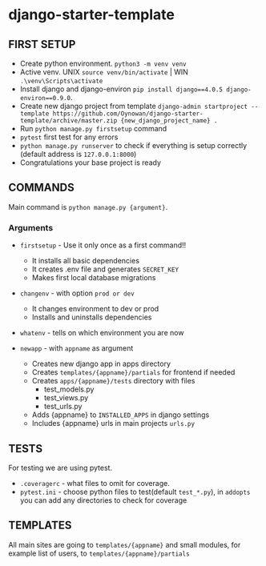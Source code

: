 # django-starter-template

## FIRST SETUP
- Create python environment. `python3 -m venv venv`
- Active venv. UNIX `source venv/bin/activate` | WIN `.\venv\Scripts\activate`
- Install django and django-environ `pip install django==4.0.5 django-environ==0.9.0`. 
- Create new django project from template `django-admin startproject --template https://github.com/Oynowan/django-starter-template/archive/master.zip {new_django_project_name} .`
- Run `python manage.py firstsetup` command
- `pytest` first test for any errors
- `python manage.py runserver` to check if everything is setup correctly (default address is `127.0.0.1:8000`)
- Congratulations your base project is ready

## COMMANDS

Main command is `python manage.py {argument}`. 

### Arguments
- `firstsetup` - Use it only once as a first command!! 
    - It installs all basic dependencies
    - It creates .env file and generates `SECRET_KEY`
    - Makes first local database migrations

- `changenv` - with option `prod or dev`
    - It changes environment to dev or prod
    - Installs and uninstalls dependencies 

- `whatenv` - tells on which environment you are now
- `newapp` - with `appname` as argument
    - Creates new django app in apps directory
    - Creates `templates/{appname}/partials` for frontend if needed
    - Creates `apps/{appname}/tests` directory with files
        - test_models.py
        - test_views.py
        - test_urls.py
    - Adds {appname} to `INSTALLED_APPS` in django settings
    - Includes {appname} urls in main projects `urls.py`

## TESTS
For testing we are using pytest. 
- `.coveragerc` - what files to omit for coverage.
- `pytest.ini` - choose python files to test(default `test_*.py`), in `addopts` you can add any directories to check for coverage

## TEMPLATES
All main sites are going to `templates/{appname}` and small modules, for example list of users, to `templates/{appname}/partials`